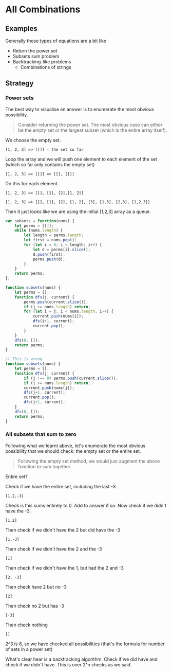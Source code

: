 # All Combinations
## Examples
Generally these types of equations are a bit like 
- Return the power set
- Subsets sum problem
- Backtracking-like problems
  - Combinations of strings

## Strategy

### Power sets
The best way to visualise an answer is to enumerate the most obvious possibility.

> Consider returning the power set. The most obvious case can either be the empty set or the largest subset (which is the entire array itself).

We choose the empty set. 

```
[1, 2, 3] => [[]] - the set so far
```
Loop the array and we will push one element to each element of the set (which so far only contains the empty set)
```
[1, 2, 3] => [[]] => [[], [1]]
```
Do this for each element.
```
[1, 2, 3] => [[], [1], [2],[1, 2]]
```
```
[1, 2, 3] => [[], [1], [2], [1, 2], [3], [1,3], [2,3], [1,2,3]]
```
Then it just looks like we are using the initial [1,2,3] array as a queue.

```javascript
var subsets = function(nums) {
    let perms = [[]];
    while (nums.length) {
        let length = perms.length;
        let first = nums.pop();
        for (let i = 0; i < length; i++) {
            let d = perms[i].slice();
            d.push(first);
            perms.push(d);
        }
    }
    return perms;
};
```
```javascript
function subsets(nums) {
    let perms = [];
    function dfs(j, current) {
        perms.push(current.slice());
        if (j >= nums.length) return;
        for (let i = j; i < nums.length; i++) {
            current.push(nums[i]);
            dfs(i+1, current);
            current.pop();
        }
    }
    dfs(0, []);
    return perms;
}
```
```javascript
// This is wrong
function subsets(nums) {
    let perms = [];
    function dfs(j, current) {
        if (j !== 0) perms.push(current.slice());
        if (j >= nums.length) return;
        current.push(nums[j]);
        dfs(j+1, current);
        current.pop();
        dfs(j+1, current);
    }
    dfs(0, []);
    return perms;
}
```

### All subsets that sum to zero
Following what we learnt above, let's enumerate the most obvious possibility that we should check: the empty set or the entire set. 

> Following the empty set method, we would just augment the above function to sum together.

Entire set?

Check if we have the entire set, including the last -3.
```
[1,2,-3]
```
Check is this sums entirely to 0. Add to answer if so. Now check if we didn't have the -3.
```
[1,2]
```
Then check if we didn't have the 2 but did have the -3
```
[1,-3]
```
Then check if we didn't have the 2 and the -3
```
[1]
```
Then check if we didn't have the 1, but had the 2 and -3
```
[2, -3]
```
Then check have 2 but no -3
```
[2]
```
Then check no 2 but has -3
```
[-3]
```
Then check nothing
```
[]
```
2^3 is 8, so we have checked all possibilities (that's the formula for number of sets in a power set)

What's clear hear is a backtracking algorithm. Check if we did have and check if we didn't have. This is over 2^n checks as we said. 



